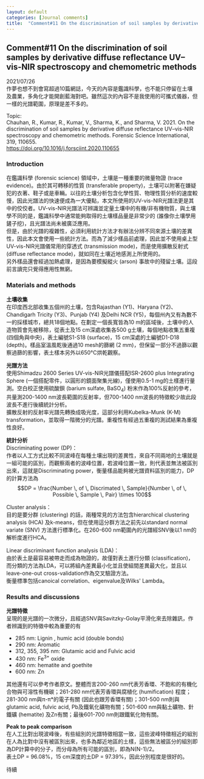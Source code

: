 ```yaml
---
layout: default
categories: [Journal comments]
title:  "Comment#11 On the discrimination of soil samples by derivative diffuse reflectance UV–vis-NIR spectroscopy and chemometric methods"
---  
```

## Comment#11 On the discrimination of soil samples by derivative diffuse reflectance UV–vis-NIR spectroscopy and chemometric methods  
2021/07/26  
作夢也想不到會寫超過10篇網誌，今天的內容是鑑識科學，也不能只停留在土壤及農業，多角化才能開創藍海對吧。雖然這次的內容不是我使用的可攜式儀器，但一樣的光譜範圍，原理是差不多的。  
  
Topic:  
Chauhan, R., Kumar, R., Kumar, V., Sharma, K., and Sharma, V. 2021. On the discrimination of soil samples by derivative diffuse reflectance UV–vis-NIR spectroscopy and chemometric methods. Forensic Science International, 319, 110655.  
<a href="https://doi.org/10.1016/j.forsciint.2020.110655" target="_blank">https://doi.org/10.1016/j.forsciint.2020.110655</a>  
  
### Introduction  
在鑑識科學 (forensic science) 領域中，土壤是一種重要的微量物證 (trace evidence)。由於其可轉移的性質 (transferable property)，土壤可以附著在嫌疑犯的衣著、鞋子或是車輛。以往的土壤分析包含化學性質、物理性質分析的速度較慢，因此光譜法的快速便成為一大優點，本文所使用的UV-vis-NIR光譜法更是其中的佼佼者。UV-vis-NIR光譜法可辨識並定量土壤中的有機/非有機物質，與土壤學不同的是，鑑識科學中通常能夠取得的土壤樣品量是非常少的 (誰像你土壤學用鏟子挖)，且光譜法尚未被廣泛應用。  
但是，由於光譜的複雜性，必須利用統計方法才有辦法分辨不同來源土壤的差異性，因此本文會使用一些統計方法。而為了減少樣品前處理，因此並不使用桌上型UV-vis-NIR光譜儀常用的穿透式 (transmission mode)，而是使用擴散反射式 (diffuse reflectance mode)，就如同在土壤近地感測上所使用的。  
另外樣品還會經過加熱處理，是因為要模擬縱火 (arson) 事故中的殘留土壤。這段前言讀完只覺得應用性無窮。  
  
### Materials and methods  
**土壤收集**  
在印度西北部收集五個州的土壤，包含Rajasthan (Y1)、Haryana (Y2)、Chandigarh Tricity (Y3)、Punjab (Y4) 及Delhi NCR (Y5)，每個州內又有為數不一的採樣城市，總共18個地點。在劃定一個長寬皆為10 m的區域後，土壤中的人造物質會先被移除，從表土及15 cm深處收集各500 g土壤，每個地點收集五重複 (四個角與中央)，表土編號S1-S18 (surface)，15 cm深處的土編號D1-D18 (depth)。樣品室溫風乾後通過10 mesh的篩網 (2 mm)，但保留一部分不過篩以觀察過篩的影響，表土樣本另外以650&deg;C烘乾觀察。  
  
**光譜方法**  
使用Shimadzu 2600 Series UV-vis-NIR光譜儀搭配ISR-2600 plus Integrating Sphere (一個搭配零件，以圓形的鏡面聚集光線)，僅使用0.5-1 mg的土樣進行量測。空白校正使用硫酸鋇 (barium sulfate, BaSO<sub>4</sub>) 粉末作為100%反射的參考，共量測200-1400 nm波長範圍的反射率，但700-1400 nm波長的特徵較少故此段波長不進行後續統計分析。  
擴散反射的反射率光譜先轉換成吸光度，這部分利用Kubelka-Munk (K-M) transformation，並取得一階微分的光譜。重複性有經過五重複的測試結果為重複性良好。  
  
**統計分析**  
Discriminating power (DP)：  
作者以人工方式比較不同波峰在每種土壤出現的差異性，來自不同兩地的土壤就是一組可能的區別，而觀察兩者的波峰位置，若波峰位置一致，則代表並無法被區別出來，這就是Discriminating power，衡量樣品能夠被光譜資料區別的能力，DP的計算方法為  
$$DP = \frac{Number \, of \, Discrimated \, Sample}{Number \, of \, Possible \, Sample \, Pair} \times 100$$  
  
Cluster analysis：  
目的是要分群 (clustering) 的話，兩種常見的方法包含hierarchical clustering analysis (HCA) 及k-means，但在使用這分群方法之前先以standard normal variate (SNV) 方法進行標準化。在260-600 nm範圍內的光譜經SNV後以1 nm的解析度進行HCA。  
  
Linear discriminant function analysis (LDA)：  
由於表土是最容易被帶走而成為物證的，故僅對表土進行分類 (classification)，而分類的方法為LDA，可以將組內差異最小化並且使組間差異最大化，並且以leave-one-out cross-validation作為交叉驗證方法。  
衡量標準包括canoical correlation、eigenvalue及Wilks' Lambda。  
  
### Results and discussions  
**光譜特徵**  
呈現的是光譜的一次微分，且經過SNV與Savitzky-Golay平滑化來去除雜訊，作者辨識到的特徵中較為重要的有  
- 285 nm: Lignin , humic acid (double bonds)
- 290 nm: Aromatic
- 312, 355, 395 nm: Glutamic acid and Fulvic acid
- 430 nm: Fe<sup>3+</sup> oxide
- 460 nm: hematite and goethite
- 600 nm: Zn  
  
其他還有可以參考作者原文。整體而言200-260 nm代表芳香環、不飽和的有機化合物與可溶性有機碳；261-280 nm代表芳香環與腐植化 (humification) 程度；281-300 nm與&#960;-&#960;&#42;的電子有關 (因此也跟芳香環有關)；301-500 nm則與glutamic acid, fulvic acid, Pb及鐵氧化礦物有關；501-600 nm與黏土礦物、針鐵礦 (hematite) 及Zn有關；最後601-700 nm則跟鐵氧化物有關。  
  
**Peak to peak comparison**  
在人工比對出現波峰後，有些組別的光譜特徵相當一致，這些波峰特徵相近的組別在人為比對中沒有被區別出來，也多為鄰近地區的土樣，這些無法被區分的組別即為DP計算中的分子，而分母為所有可能的區別，即為N(N-1)/2。  
表土DP = 96.08%，15 cm深度的土DP = 97.39%，因此分別程度是很好的。
  
待續





